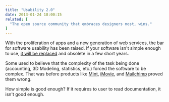 ```yaml
---
title: "Usability 2.0"
date: 2013-01-24 18:00:15
related: [
  "The open source community that embraces designers most, wins."
]
---
```


With the proliferation of apps and a new generation of web services, the bar for software usability has been raised. If your software isn't simple enough to use, [it will be replaced](http://dilbert.com/blog/entry/botched_interface_market/) and obsolete in a few short years.

Some used to believe that the complexity of the task being done (accounting, 3D Modeling, statistics, etc.) forced the software to be complex. That was before products like [Mint](http://mint.com), [iMovie](http://www.apple.com/ilife/imovie), and [Mailchimp](http://mailchimp.com) proved them wrong.

How simple is good enough? If it requires to user to read documentation, it isn't good enough.
